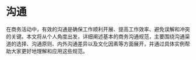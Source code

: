 # 沟通

在商务活动中，有效的沟通是确保工作顺利开展、提高工作效率、避免误解和冲突的关键。本文将从个人角度出发，详细阐述基本的商务沟通规范，主要围绕沟通渠道的选择、沟通原则、内外沟通差异以及文化因素等方面展开，并通过具体实例帮助大家更好地理解和应用这些规范。

